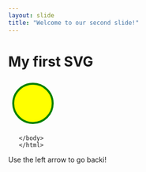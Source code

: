 ```yaml
---
layout: slide
title: "Welcome to our second slide!"
---
```

<!DOCTYPE html>
<html>
<body>

<h1>My first SVG</h1>

<svg width="100" height="100">
   <circle cx="50" cy="50" r="40" stroke="green" stroke-width="4" fill="yellow" />
      Sorry, your browser does not support inline SVG.
      </svg> 
       
       </body>
       </html>
Use the left arrow to go backi!
